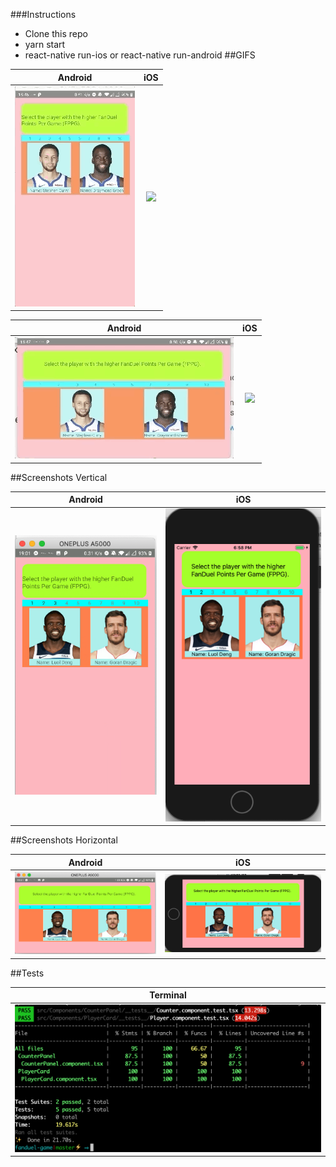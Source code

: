 ###Instructions

- Clone this repo
- yarn start
- react-native run-ios or react-native run-android
##GIFS

| Android | iOS |
| :---: | :---: |
| ![](gifs/androidVertical.gif) | ![](gifs/iosVertical.gif) |


| Android | iOS |
| :---: | :---: |
| ![](gifs/androidHorizontal.gif) | ![](gifs/iosHorizontal.gif) |

##Screenshots Vertical

| Android | iOS |
| :---: | :---: |
| ![](screenshots/screenshotAndroidVertical.png) | ![](screenshots/screenshotiOSVertical.png)  |

##Screenshots Horizontal

| Android | iOS |
| :---: | :---: |
| ![](screenshots/screenshotAndroidHorizontal.png) | ![](screenshots/screenshotiOSHorizontal.png)  |

##Tests

| Terminal 
| :---:
| ![](screenshots/testsTerminal.png) |
